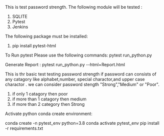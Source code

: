 This is test password strength.
The following module will be tested :
1) SQLITE
2) Pytest
3) Jenkins

The following package must be installed:
1) pip install pytest-html


To Run pytest Please use the following commands:
pytest run_python.py

Generate Report :
pytest run_python.py --html=Report.html

This is thr basic test testing password strength 
if password can consists  of any catagory like  alphabet,number, special charactor,and upper case charactor .
we can consider password stength "Strong","Medium" or "Poor".
  1) if only 1 catagory then poor
  2) if more than 1 catagory then medium
  3) if more than 2 category then Strong

Activate python conda create environment:

conda create -n pytest_env python=3.8
conda activate pytest_env
pip install -r requirements.txt